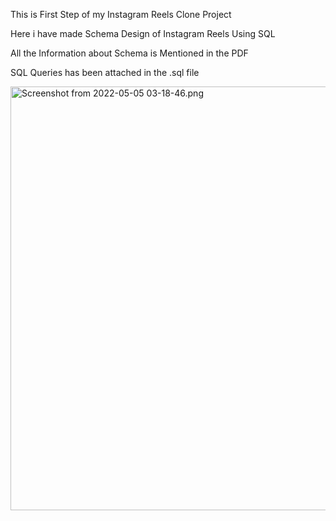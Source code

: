 This is First Step of my Instagram Reels Clone Project

Here i have made Schema Design of Instagram Reels Using SQL

All the Information about Schema is Mentioned in the PDF

SQL Queries has been attached in the .sql file

<img title="" src="file:///home/amish32216/Pictures/Screenshot%20from%202022-05-05%2003-18-46.png" alt="Screenshot from 2022-05-05 03-18-46.png" width="678" data-align="right">
